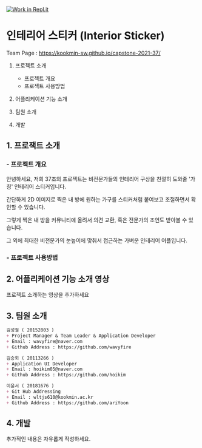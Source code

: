 [![Work in Repl.it](https://classroom.github.com/assets/work-in-replit-14baed9a392b3a25080506f3b7b6d57f295ec2978f6f33ec97e36a161684cbe9.svg)](https://classroom.github.com/online_ide?assignment_repo_id=381076&assignment_repo_type=GroupAssignmentRepo)

# 인테리어 스티커 (Interior Sticker)
Team Page : https://kookmin-sw.github.io/capstone-2021-37/

1. 프로젝트 소개
   - 프로젝트 개요
   - 프로젝트 사용방법

2. 어플리케이션 기능 소개

3. 팀원 소개

4. 개발

## 1. 프로잭트 소개

### - 프로젝트 개요
안녕하세요, 저희 37조의 프로젝트는 비전문가들의 인테리어 구상을 친절히 도와줄 '가칭' 인테리어 스티커입니다.

간단하게 2D 이미지로 찍은 내 방에 원하는 가구를 스티커처럼 붙여보고 조절하면서 확인할 수 있습니다.

그렇게 찍은 내 방을 커뮤니티에 올려서 의견 교환, 혹은 전문가의 조언도 받아볼 수 있습니다.

그 외에 최대한 비전문가의 눈높이에 맞춰서 접근하는 가벼운 인테리어 어플입니다.

### - 프로젝트 사용방법

## 2. 어플리케이션 기능 소개 영상

프로젝트 소개하는 영상을 추가하세요

## 3. 팀원 소개
```markdown
김성철 ( 20152803 )
+ Project Manager & Team Leader & Application Developer
+ Email : wavyfire@naver.com 
+ Github Address : https://github.com/wavyfire
```

```markdown
김승회 ( 20113266 )
+ Application UI Developer
+ Email : hoikim05@naver.com
+ Github Address : https://github.com/hoikim
```

```markdown
이윤서 ( 20181676 )
+ Git Hub Addressing
+ Email : wltjs610@kookmin.ac.kr
+ Github Address : https://github.com/ariYoon
```

## 4. 개발

추가적인 내용은 자유롭게 작성하세요.


